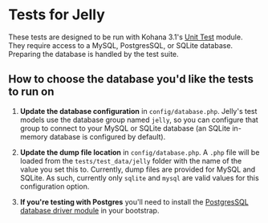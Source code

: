 # Tests for Jelly

These tests are designed to be run with Kohana 3.1's [Unit Test](http://github.com/kohana/unittest) module. They require access to a MySQL, PostgresSQL, or SQLite database. Preparing the database is handled by the test suite.

## How to choose the database you'd like the tests to run on

1. **Update the database configuration** in `config/database.php`. Jelly's test models use the database group named `jelly`, so you can configure that group to connect to your MySQL or SQLite database (an SQLite in-memory database is configured by default).

2. **Update the dump file location** in `config/database.php`. A `.php` file will be loaded from the `tests/test_data/jelly` folder with the name of the value you set this to. Currently, dump files are provided for MySQL and SQLite. As such, currently only `sqlite` and `mysql` are valid values for this configuration option.

3. **If you're testing with Postgres** you'll need to install the [PostgresSQL database driver module](http://github.com/cbandy/kohana-postgresql) in your bootstrap.


